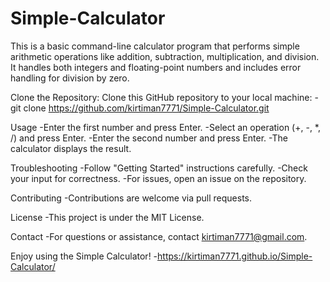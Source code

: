 # Simple-Calculator
This is a basic command-line calculator program that performs simple arithmetic operations like addition, subtraction, multiplication, and division. It handles both integers and floating-point numbers and includes error handling for division by zero.

Clone the Repository: Clone this GitHub repository to your local machine:
-git clone https://github.com/kirtiman7771/Simple-Calculator.git

Usage
-Enter the first number and press Enter.
-Select an operation (+, -, *, /) and press Enter.
-Enter the second number and press Enter.
-The calculator displays the result.

Troubleshooting
-Follow "Getting Started" instructions carefully.
-Check your input for correctness.
-For issues, open an issue on the repository.

Contributing
-Contributions are welcome via pull requests.

License
-This project is under the MIT License.

Contact
-For questions or assistance, contact kirtiman7771@gmail.com.

Enjoy using the Simple Calculator! -https://kirtiman7771.github.io/Simple-Calculator/
